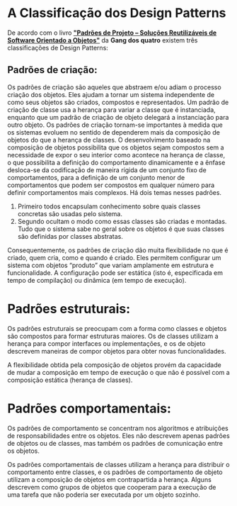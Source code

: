 # A Classificação dos Design Patterns

De acordo com o livro [**"Padrões de Projeto – Soluções Reutilizáveis de Software Orientado a Objetos"**](https://www.amazon.com.br/Padr%C3%B5es-Projetos-Solu%C3%A7%C3%B5es-Reutiliz%C3%A1veis-Orientados/dp/8573076100)
da **Gang dos quatro** existem três classificações de Design Patterns:

## Padrões de criação: 

Os padrões de criação são aqueles que abstraem e/ou adiam o processo criação dos objetos. Eles ajudam a tornar um sistema independente de como seus objetos são criados, compostos e representados. Um padrão de criação de classe usa a herança para variar a classe que é instanciada, enquanto que um padrão de criação de objeto delegará a instanciação para outro objeto. Os padrões de criação tornam-se importantes à medida que os sistemas evoluem no sentido de dependerem mais da composição de objetos do que a herança de classes. O desenvolvimento baseado na composição de objetos possibilita que os objetos sejam compostos sem a necessidade de expor o seu interior como acontece na herança de classe, o que possibilita a definição do comportamento dinamicamente e a ênfase desloca-se da codificação de maneira rígida de um conjunto fixo de comportamentos, para a definição de um conjunto menor de comportamentos que podem ser compostos em qualquer número para definir comportamentos mais complexos. Há dois temas nesses padrões. 

1. Primeiro todos encapsulam conhecimento sobre quais classes concretas são usadas pelo sistema. 
2. Segundo ocultam o modo como essas classes são criadas e montadas. Tudo que o sistema sabe no geral sobre os objetos é que suas classes são definidas por classes abstratas. 

Consequentemente, os padrões de criação dão muita flexibilidade no que é criado, quem cria, como e quando é criado. Eles permitem configurar um sistema com objetos “produto” que variam amplamente em estrutura e funcionalidade. A configuração pode ser estática (isto é, especificada em tempo de compilação) ou dinâmica (em tempo de execução).

# Padrões estruturais: 

Os padrões estruturais se preocupam com a forma como classes e objetos são compostos para formar estruturas maiores. Os de classes utilizam a herança para compor interfaces ou implementações, e  os de objeto descrevem maneiras de compor objetos para obter novas funcionalidades. 

A flexibilidade obtida pela composição de objetos provém da capacidade de mudar a composição em tempo de execução o que não é possível com a composição estática (herança de classes).

# Padrões comportamentais: 

Os padrões de comportamento se concentram nos algoritmos e atribuições de responsabilidades entre os objetos. Eles não descrevem apenas padrões de objetos ou de classes, mas também os padrões de comunicação entre os objetos. 

Os padrões comportamentais de classes utilizam a herança para distribuir o comportamento entre classes, e os padrões de comportamento de objeto utilizam a composição de objetos em contrapartida a herança. Alguns descrevem como grupos de objetos que cooperam para a execução de uma tarefa que não poderia ser executada por um objeto sozinho.